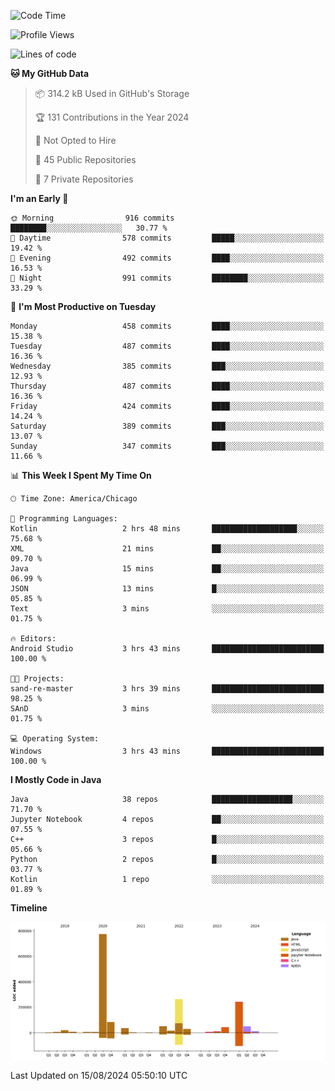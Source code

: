<!--START_SECTION:waka-->
![Code Time](http://img.shields.io/badge/Code%20Time-520%20hrs%2029%20mins-blue)

![Profile Views](http://img.shields.io/badge/Profile%20Views-22-blue)

![Lines of code](https://img.shields.io/badge/From%20Hello%20World%20I%27ve%20Written-1.7%20million%20lines%20of%20code-blue)

**🐱 My GitHub Data** 

> 📦 314.2 kB Used in GitHub's Storage 
 > 
> 🏆 131 Contributions in the Year 2024
 > 
> 🚫 Not Opted to Hire
 > 
> 📜 45 Public Repositories 
 > 
> 🔑 7 Private Repositories 
 > 
**I'm an Early 🐤** 

```text
🌞 Morning                916 commits         ████████░░░░░░░░░░░░░░░░░   30.77 % 
🌆 Daytime                578 commits         █████░░░░░░░░░░░░░░░░░░░░   19.42 % 
🌃 Evening                492 commits         ████░░░░░░░░░░░░░░░░░░░░░   16.53 % 
🌙 Night                  991 commits         ████████░░░░░░░░░░░░░░░░░   33.29 % 
```
📅 **I'm Most Productive on Tuesday** 

```text
Monday                   458 commits         ████░░░░░░░░░░░░░░░░░░░░░   15.38 % 
Tuesday                  487 commits         ████░░░░░░░░░░░░░░░░░░░░░   16.36 % 
Wednesday                385 commits         ███░░░░░░░░░░░░░░░░░░░░░░   12.93 % 
Thursday                 487 commits         ████░░░░░░░░░░░░░░░░░░░░░   16.36 % 
Friday                   424 commits         ████░░░░░░░░░░░░░░░░░░░░░   14.24 % 
Saturday                 389 commits         ███░░░░░░░░░░░░░░░░░░░░░░   13.07 % 
Sunday                   347 commits         ███░░░░░░░░░░░░░░░░░░░░░░   11.66 % 
```


📊 **This Week I Spent My Time On** 

```text
🕑︎ Time Zone: America/Chicago

💬 Programming Languages: 
Kotlin                   2 hrs 48 mins       ███████████████████░░░░░░   75.68 % 
XML                      21 mins             ██░░░░░░░░░░░░░░░░░░░░░░░   09.70 % 
Java                     15 mins             ██░░░░░░░░░░░░░░░░░░░░░░░   06.99 % 
JSON                     13 mins             █░░░░░░░░░░░░░░░░░░░░░░░░   05.85 % 
Text                     3 mins              ░░░░░░░░░░░░░░░░░░░░░░░░░   01.75 % 

🔥 Editors: 
Android Studio           3 hrs 43 mins       █████████████████████████   100.00 % 

🐱‍💻 Projects: 
sand-re-master           3 hrs 39 mins       █████████████████████████   98.25 % 
SAnD                     3 mins              ░░░░░░░░░░░░░░░░░░░░░░░░░   01.75 % 

💻 Operating System: 
Windows                  3 hrs 43 mins       █████████████████████████   100.00 % 
```

**I Mostly Code in Java** 

```text
Java                     38 repos            ██████████████████░░░░░░░   71.70 % 
Jupyter Notebook         4 repos             ██░░░░░░░░░░░░░░░░░░░░░░░   07.55 % 
C++                      3 repos             █░░░░░░░░░░░░░░░░░░░░░░░░   05.66 % 
Python                   2 repos             █░░░░░░░░░░░░░░░░░░░░░░░░   03.77 % 
Kotlin                   1 repo              ░░░░░░░░░░░░░░░░░░░░░░░░░   01.89 % 
```



**Timeline**

![Lines of Code chart](https://raw.githubusercontent.com/phanijsp/phanijsp/main/assets/bar_graph.png)


 Last Updated on 15/08/2024 05:50:10 UTC
<!--END_SECTION:waka-->
